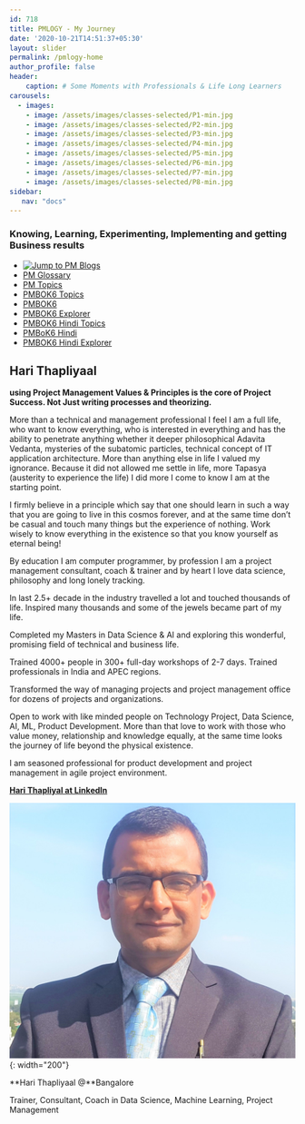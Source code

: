 ```yaml
---
id: 718    
title: PMLOGY - My Journey
date: '2020-10-21T14:51:37+05:30'
layout: slider
permalink: /pmlogy-home
author_profile: false
header:
    caption: # Some Moments with Professionals & Life Long Learners
carousels:
  - images: 
    - image: /assets/images/classes-selected/P1-min.jpg
    - image: /assets/images/classes-selected/P2-min.jpg
    - image: /assets/images/classes-selected/P3-min.jpg
    - image: /assets/images/classes-selected/P4-min.jpg
    - image: /assets/images/classes-selected/P5-min.jpg
    - image: /assets/images/classes-selected/P6-min.jpg
    - image: /assets/images/classes-selected/P7-min.jpg
    - image: /assets/images/classes-selected/P8-min.jpg
sidebar:
   nav: "docs"
---    
```


### Knowing, Learning, Experimenting, Implementing and getting Business results 

* [![Jump to PM Blogs](https://img.shields.io/badge/Goto-PMLOGY_Blog-blue)](/pmlogy-blog)    
* [PM Glossary](/pmglossary)
* [PM Topics](/pmlogy-tags)
* [PMBOK6 Topics](/pmbok6-tags) 
* [PMBOK6](/pmbok6-summary)
* [PMBOK6 Explorer](/pmbok6)       
* [PMBOK6 Hindi Topics](/pmbok6hi-tags)       
* [PMBoK6 Hindi](/pmbok6hi-summary)
* [PMBOK6 Hindi Explorer](/pmbok6hi)

## Hari Thapliyaal

**using Project Management Values & Principles is the core of Project Success. Not Just writing processes and theorizing.**

More than a technical and management professional I feel I am a full life, who want to know everything, who is interested in everything and has the ability to penetrate anything whether it deeper philosophical Adavita Vedanta, mysteries of the subatomic particles, technical concept of IT application architecture. More than anything else in life I valued my ignorance. Because it did not allowed me settle in life, more Tapasya (austerity to experience the life) I did more I come to know I am at the starting point.

I firmly believe in a principle which say that one should learn in such a way that you are going to live in this cosmos forever, and at the same time don’t be casual and touch many things but the experience of nothing. Work wisely to know everything in the existence so that you know yourself as eternal being!

By education I am computer programmer, by profession I am a project management consultant, coach &amp; trainer and by heart I love data science, philosophy and long lonely tracking.

In last 2.5+ decade in the industry travelled a lot and touched thousands of life. Inspired many thousands and some of the jewels became part of my life.

Completed my Masters in Data Science &amp; AI and exploring this wonderful, promising field of technical and business life.

Trained 4000+ people in 300+ full-day workshops of 2-7 days. Trained professionals in India and APEC regions.

Transformed the way of managing projects and project management office for dozens of projects and organizations.

Open to work with like minded people on Technology Project, Data Science, AI, ML, Product Development. More than that love to work with those who value money, relationship and knowledge equally, at the same time looks the journey of life beyond the physical existence.

I am seasoned professional for product development and project management in agile project environment.

[**Hari Thapliyal at LinkedIn**](https://linkedin.com/in/harithapliyal)

![Hari Thapliyaal](/assets/images/profilephoto3.jpg){: width="200"}

**Hari Thapliyaal @**Bangalore

Trainer, Consultant, Coach in Data Science, Machine Learning, Project Management

